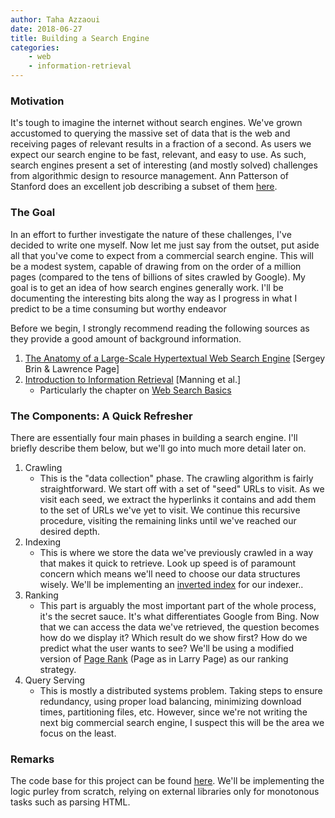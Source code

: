 ```yaml
---
author: Taha Azzaoui
date: 2018-06-27
title: Building a Search Engine 
categories:
    - web
    - information-retrieval
---
```


### Motivation

It's tough to imagine the internet without search engines. We've grown
accustomed to querying the massive set of data that is the web and
receiving pages of relevant results in a fraction of a second. As users
we expect our search engine to be fast, relevant, and easy to use. As
such, search engines present a set of interesting (and mostly solved)
challenges from algorithmic design to resource management. Ann Patterson
of Stanford does an excellent job describing a subset of them
[here](https://queue.acm.org/detail.cfm?id=988407).

### The Goal

In an effort to further investigate the nature of these challenges,
I've decided to write one myself. Now let me just say from the outset,
put aside all that you've come to expect from a commercial search
engine. This will be a modest system, capable of drawing from on the
order of a million pages (compared to the tens of billions of sites
crawled by Google). My goal is to get an idea of how search engines
generally work. I'll be documenting the interesting bits along the way
as I progress in what I predict to be a time consuming but worthy
endeavor

Before we begin, I strongly recommend reading the following sources as
they provide a good amount of background information.

1.  [The Anatomy of a Large-Scale Hypertextual Web Search
    Engine](http://infolab.stanford.edu/~backrub/google.html) \[Sergey
    Brin & Lawrence Page\]
2.  [Introduction to Information
    Retrieval](https://nlp.stanford.edu/IR-book/html/htmledition/irbook.html)
    \[Manning et al.\]
    -   Particularly the chapter on [Web Search
        Basics](https://nlp.stanford.edu/IR-book/html/htmledition/web-search-basics-1.html)

### The Components: A Quick Refresher

There are essentially four main phases in building a search engine.
I'll briefly describe them below, but we'll go into much more detail
later on.

1.  Crawling
    -   This is the "data collection" phase. The crawling algorithm is
        fairly straightforward. We start off with a set of "seed" URLs
        to visit. As we visit each seed, we extract the hyperlinks it
        contains and add them to the set of URLs we've yet to visit. We
        continue this recursive procedure, visiting the remaining links
        until we've reached our desired depth.
2.  Indexing
    -   This is where we store the data we've previously crawled in a
        way that makes it quick to retrieve. Look up speed is of
        paramount concern which means we'll need to choose our data
        structures wisely. We'll be implementing an [inverted
        index](https://en.wikipedia.org/wiki/Inverted_index) for our indexer..
3.  Ranking
    -   This part is arguably the most important part of the whole
        process, it's the secret sauce. It's what differentiates
        Google from Bing. Now that we can access the data we've
        retrieved, the question becomes how do we display it? Which
        result do we show first? How do we predict what the user wants
        to see? We'll be using a modified version of [Page
        Rank](https://en.wikipedia.org/wiki/PageRank) (Page as in Larry
        Page) as our ranking strategy.
4.  Query Serving
    -   This is mostly a distributed systems problem. Taking steps to
        ensure redundancy, using proper load balancing, minimizing
        download times, partitioning files, etc. However, since we're
        not writing the next big commercial search engine, I suspect
        this will be the area we focus on the least.

### Remarks

The code base for this project can be found
[here](https://github.com/tazzaoui/search). We'll be implementing the
logic purley from scratch, relying on external libraries only for
monotonous tasks such as parsing HTML.

